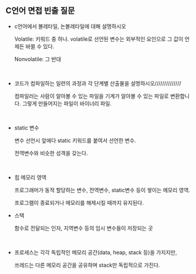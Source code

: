 ## C언어 면접 빈출 질문



- c언어에서 볼레타일, 논볼레타일에 대해 설명하시오

  Volatile: 키워드 중 하나. volatile로 선언된 변수는 외부적인 요인으로 그 값이 언제든 바뀔 수 있다.

  Nonvolatile: 그 반대

  ​    

- 코드가 컴파일하는 일련의 과정과 각 단계별 산출물을 설명하시오//////////////

  컴파일러는 사람이 알아볼 수 있는 파일을 기계가 알아볼 수 있는 파일로 변환합니다. 그렇게 만들어지는 파일이 바이너리 파일.
  
  ​    

- static 변수

  변수 선언시 앞에다 static 키워드를 붙여서 선언한 변수. 

  전역변수와 비슷한 성격을 갖는다.

  ​    

- 힙 메모리 영역

  프로그래머가 동적 할당하는 변수, 전역변수, static변수 등이 쌓이는 메모리 영역. 

  프로그램이 종료되거나 메모리를 해제시킬 때까지 유지된다.

- 스택

  함수로 전달되는 인자, 지역변수 등의 임시 변수들이 저장되는 곳

  ​    

- 프로세스는 각각 독립적인 메모리 공간(data, heap, stack 등)을 가지지만,

  쓰레드는 다른 메모리 공간을 공유하며 stack만 독립적으로 가진다.